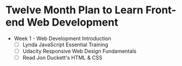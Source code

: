 # Twelve Month Plan to Learn Front-end Web Development

* Week 1 - Web Development Introduction
    - [ ] Lynda JavaScript Essential Training
    - [ ] Udacity Responsive Web Design Fundamentals
    - [ ] Read Jon Duckett's HTML & CSS

